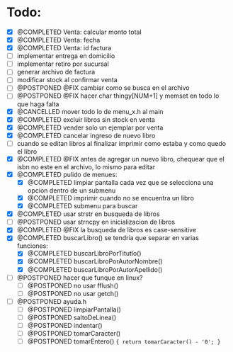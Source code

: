 # Todo:
- [x] @COMPLETED Venta: calcular monto total
- [x] @COMPLETED Venta: fecha
- [x] @COMPLETED Venta: id factura
- [ ] implementar entrega en domicilio
- [ ] implementar retiro por sucursal
- [ ] generar archivo de factura
- [ ] modificar stock al confirmar venta
- [ ] @POSTPONED @FIX cambiar como se busca en el archivo
- [ ] @POSTPONED @FIX hacer char thingy[NUM+1] y memset en todo lo que haga falta
- [x] @CANCELLED mover todo lo de menu_x.h al main
- [x] @COMPLETED excluir libros sin stock en venta
- [x] @COMPLETED vender solo un ejemplar por venta
- [x] @COMPLETED cancelar ingreso de nuevo libro
- [ ] cuando se editan libros al finalizar imprimir como estaba y como quedo el libro
- [x] @COMPLETED @FIX antes de agregar un nuevo libro, chequear que el isbn no este en el archivo, lo mismo para editar
- [x] @COMPLETED pulido de menues:
  - [x] @COMPLETED limpiar pantalla cada vez que se selecciona una opcion dentro de un submenu
  - [x] @COMPLETED imprimir cuando no se encuentra un libro
  - [x] @COMPLETED submenu para buscar
- [x] @COMPLETED usar strstr en busqueda de libros
- [ ] @POSTPONED usar strncpy en inicializacion de libros
- [x] @COMPLETED @FIX la busqueda de libros es case-sensitive
- [x] @COMPLETED buscarLibro() se tendria que separar en varias funciones:
  - [x] @COMPLETED buscarLibroPorTitutlo()
  - [x] @COMPLETED buscarLibroPorAutorNombre()
  - [x] @COMPLETED buscarLibroPorAutorApellido()
- [ ] @POSTPONED hacer que funque en linux?
  - [ ] @POSTPONED no usar fflush()
  - [ ] @POSTPONED no usar getch()
- [ ] @POSTPONED ayuda.h
  - [ ] @POSTPONED limpiarPantalla()
  - [ ] @POSTPONED saltoDeLinea()
  - [ ] @POSTPONED indentar()
  - [ ] @POSTPONED tomarCaracter()
  - [ ] @POSTPONED tomarEntero() `{ return tomarCaracter() - '0'; }`